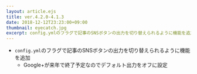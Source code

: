 ```yaml
---
layout: article.ejs
title: ver.4.2.0-4.1.3
date: 2018-12-12T23:23:00+09:00
thumbnail: eyecatch.jpg
excerpt: config.ymlのフラグで記事のSNSボタンの出力を切り替えられるように機能を追加
---
```


- `config.yml`のフラグで記事のSNSボタンの出力を切り替えられるように機能を追加
    - Google+が来年で終了予定なのでデフォルト出力をオフに設定